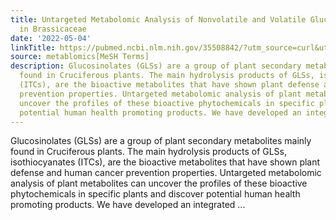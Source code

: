 ```yaml
---
title: Untargeted Metabolomic Analysis of Nonvolatile and Volatile Glucosinolates
  in Brassicaceae
date: '2022-05-04'
linkTitle: https://pubmed.ncbi.nlm.nih.gov/35508842/?utm_source=curl&utm_medium=rss&utm_campaign=pubmed-2&utm_content=1Zkrxt7ktlCbHBXEV3v65xxSnkSWNsJ1A6Fq3gBniKhGfIUslK&fc=20210907212339&ff=20220506210856&v=2.17.6
source: metablomics[MeSH Terms]
description: Glucosinolates (GLSs) are a group of plant secondary metabolites mainly
  found in Cruciferous plants. The main hydrolysis products of GLSs, isothiocyanates
  (ITCs), are the bioactive metabolites that have shown plant defense and human cancer
  prevention properties. Untargeted metabolomic analysis of plant metabolites can
  uncover the profiles of these bioactive phytochemicals in specific plants and discover
  potential human health promoting products. We have developed an integrated ...
---
```

Glucosinolates (GLSs) are a group of plant secondary metabolites mainly found in Cruciferous plants. The main hydrolysis products of GLSs, isothiocyanates (ITCs), are the bioactive metabolites that have shown plant defense and human cancer prevention properties. Untargeted metabolomic analysis of plant metabolites can uncover the profiles of these bioactive phytochemicals in specific plants and discover potential human health promoting products. We have developed an integrated ...